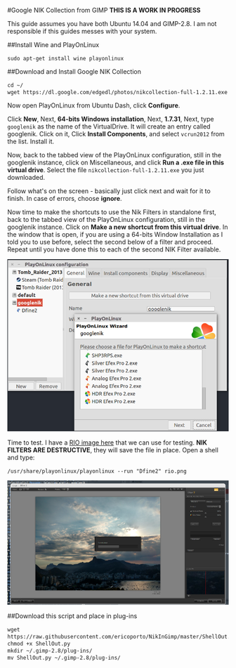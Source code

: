 #Google NIK Collection from GIMP
**THIS IS A WORK IN PROGRESS**

This guide assumes you have both Ubuntu 14.04 and GIMP-2.8. I am not responsible
if this guides messes with your system.

##Install Wine and PlayOnLinux

    sudo apt-get install wine playonlinux

##Download and Install Google NIK Collection

    cd ~/
    wget https://dl.google.com/edgedl/photos/nikcollection-full-1.2.11.exe

Now open PlayOnLinux from Ubuntu Dash, click **Configure**.

Click **New**, Next, **64-bits Windows installation**, Next, **1.7.31**,
Next, type `googlenik` as the name of the VirtualDrive. It will create an entry
called googlenik. Click on it, Click **Install Components**, and select
`vcrun2012` from the list. Install it.

Now, back to the tabbed view of the PlayOnLinux configuration, still in the
googlenik instance, click on Miscellaneous, and click **Run a .exe file in this
virtual drive**. Select the file `nikcollection-full-1.2.11.exe` you just
downloaded.

Follow what's on the screen - basically just click next and wait for it to
finish. In case of errors, choose **ignore**.

Now time to make the shortcuts to use the Nik Filters in standalone first,
back to the tabbed view of the PlayOnLinux configuration, still in the
googlenik instance. Click on **Make a new shortcut from this virtual drive**. In
the window that is open, if you are using a 64-bits Window Installation as I
told you to use before, select the second below of a filter and proceed. Repeat
until you have done this to each of the second NIK Filter available.

![](img/nikplayonlinux3.png)

Time to test. I have a [RIO image here](img/rio.png) that we can use for
testing.  **NIK FILTERS ARE DESTRUCTIVE**, they will save the file in place.
Open a shell and type:

    /usr/share/playonlinux/playonlinux --run "Dfine2" rio.png

![](img/dfine2.png)


##Download this script and place in plug-ins

    wget https://raw.githubusercontent.com/ericoporto/NikInGimp/master/ShellOut.py
    chmod +x ShellOut.py
    mkdir ~/.gimp-2.8/plug-ins/
    mv ShellOut.py ~/.gimp-2.8/plug-ins/
